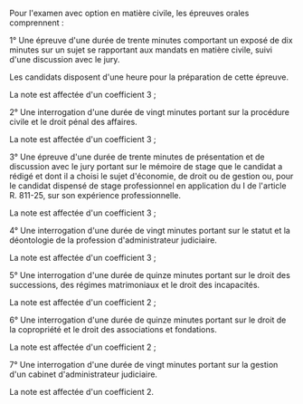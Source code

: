 Pour l'examen avec option en matière civile, les épreuves orales comprennent :   

  
1° Une épreuve d'une durée de trente minutes comportant un exposé de dix minutes sur un sujet se rapportant aux mandats en matière civile, suivi d'une discussion avec le jury.   

  
Les candidats disposent d'une heure pour la préparation de cette épreuve.   

  
La note est affectée d'un coefficient 3 ;   

  
2° Une interrogation d'une durée de vingt minutes portant sur la procédure civile et le droit pénal des affaires.   

  
La note est affectée d'un coefficient 3 ;   

  
3° Une épreuve d'une durée de trente minutes de présentation et de discussion avec le jury portant sur le mémoire de stage que le candidat a rédigé et dont il a choisi le sujet d'économie, de droit ou de gestion ou, pour le candidat dispensé de stage professionnel en application du I de l'article R. 811-25, sur son expérience professionnelle.   

  
La note est affectée d'un coefficient 3 ;   

  
4° Une interrogation d'une durée de vingt minutes portant sur le statut et la déontologie de la profession d'administrateur judiciaire.   

  
La note est affectée d'un coefficient 3 ;   

  
5° Une interrogation d'une durée de quinze minutes portant sur le droit des successions, des régimes matrimoniaux et le droit des incapacités.   

  
La note est affectée d'un coefficient 2 ;   

  
6° Une interrogation d'une durée de quinze minutes portant sur le droit de la copropriété et le droit des associations et fondations.   

  
La note est affectée d'un coefficient 2 ;   

  
7° Une interrogation d'une durée de vingt minutes portant sur la gestion d'un cabinet d'administrateur judiciaire.   

  
La note est affectée d'un coefficient 2.


